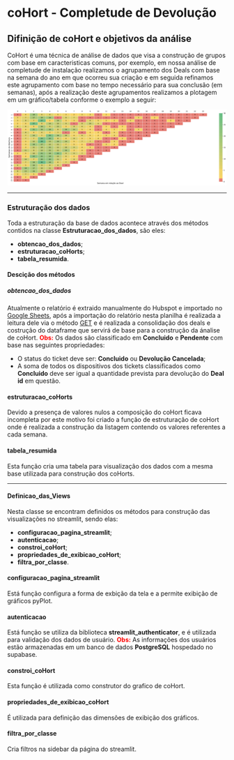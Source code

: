 # coHort - Completude de Devolução

## Difinição de coHort e objetivos da análise

CoHort é uma técnica de análise de dados que visa a construção de grupos com base em caracteristicas comuns, por exemplo, em nossa análise de completude de instalação realizamos o agrupamento dos Deals com base na semana do ano em que ocorreu sua criação e em seguida refinamos este agrupamento com base no tempo necessário para sua conclusão (em semanas), após a realização deste agrupamentos realizamos a plotagem em um gráfico/tabela conforme o exemplo a seguir:

<img src="static/coHort.png">
<hr>

### Estruturação dos dados

Toda a estruturação da base de dados acontece através dos métodos contidos na classe **Estruturacao_dos_dados**, são eles:
- **obtencao_dos_dados**;
- **estruturacao_coHorts**;
- **tabela_resumida**.

#### Descição dos métodos

##### obtencao_dos_dados

Atualmente o relatório é extraido manualmente do Hubspot e importado no <a href="https://docs.google.com/spreadsheets/d/1Vdh6_eUNrQ59ij13kZoRESZJ0_ncc5su-fgmJchKiZ4/edit#gid=842775073">Google Sheets</a>, após a importação do relatório nesta planilha é realizada a leitura dele via o método <a href="https://script.google.com/macros/s/AKfycbwOFDUXCrRtMEQY4GXJ_jwp9x9Lp7NF3n06s9uU0NVF268iQo0jGvENvPBWHvWTalu4/exec">GET</a> e é realizada a consolidação dos deals e costrução do dataframe que servirá de base para a construção da ánalise de coHort.
<span style="color: red; font-weight: bold;">Obs:</span>  Os dados são classificado em **Concluido** e **Pendente** com base nas seguintes propriedades:
- O status do ticket deve ser: **Concluido** ou **Devolução Cancelada**;
- A soma de todos os dispositivos dos tickets classificados como **Concluido** deve ser igual a quantidade prevista para devolução do **Deal id** em questão.

#### estruturacao_coHorts

Devido a presença de valores nulos a composição do coHort ficava incompleta por este motivo foi criado a função de estruturação de coHort onde é realizada a construção da listagem contendo os valores referentes a cada semana.

#### tabela_resumida

Esta função cria uma tabela para visualização dos dados com a mesma base utilizada para construção dos coHorts.

<hr>

#### Definicao_das_Views

Nesta classe se encontram definidos os métodos para construção das visualizações no streamlit, sendo elas:

- **configuracao_pagina_streamlit**;
- **autenticacao**;
- **constroi_coHort**;
- **propriedades_de_exibicao_coHort**;
- **filtra_por_classe**.

#### configuracao_pagina_streamlit

Está função configura a forma de exbição da tela e a permite exibição de gráficos pyPlot.

#### autenticacao

Está função se utiliza da biblioteca **streamlit_authenticator**, e é utilizada para validação dos dados de usuário.
<span style="color: red; font-weight: bold;">Obs:</span>  As informações dos usuários estão armazenadas em um banco de dados **PostgreSQL** hospedado no supabase.

#### constroi_coHort

Esta função é utilizada como construtor do grafico de coHort.

#### propriedades_de_exibicao_coHort

É utilizada para definição das dimensões de exibição dos gráficos.

#### filtra_por_classe

Cria filtros na sidebar da página do streamlit.